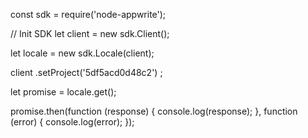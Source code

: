 const sdk = require('node-appwrite');

// Init SDK
let client = new sdk.Client();

let locale = new sdk.Locale(client);

client
    .setProject('5df5acd0d48c2')
;

let promise = locale.get();

promise.then(function (response) {
    console.log(response);
}, function (error) {
    console.log(error);
});